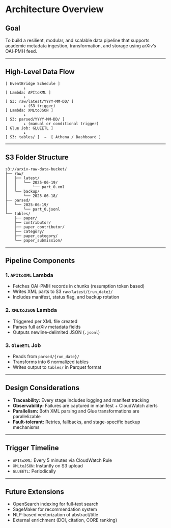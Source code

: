 #  Architecture Overview

##  Goal

To build a resilient, modular, and scalable data pipeline that supports academic metadata ingestion, transformation, and storage using arXiv’s OAI-PMH feed.

---

##  High-Level Data Flow

```
[ EventBridge Schedule ]
        ↓
[ Lambda: APItoXML ]
        ↓
[ S3: raw/latest/YYYY-MM-DD/ ]
        ↓ (S3 trigger)
[ Lambda: XMLtoJSON ]
        ↓
[ S3: parsed/YYYY-MM-DD/ ]
        ↓ (manual or conditional trigger)
[ Glue Job: GLUEETL ]
        ↓
[ S3: tables/ ]  →  [ Athena / Dashboard ]
```

---

##  S3 Folder Structure

```
s3://arxiv-raw-data-bucket/
├── raw/
│   ├── latest/
│   │   └── 2025-06-19/
│   │       └── part_0.xml
│   └── backup/
│       └── 2025-06-18/
├── parsed/
│   └── 2025-06-19/
│       └── part_0.jsonl
└── tables/
    ├── paper/
    ├── contributor/
    ├── paper_contributor/
    ├── category/
    ├── paper_category/
    └── paper_submission/
```

---

##  Pipeline Components

###  1. `APItoXML` Lambda

* Fetches OAI-PMH records in chunks (resumption token based)
* Writes XML parts to S3 `raw/latest/{run_date}/`
* Includes manifest, status flag, and backup rotation

###  2. `XMLtoJSON` Lambda

* Triggered per XML file created
* Parses full arXiv metadata fields
* Outputs newline-delimited JSON (`.jsonl`)

###  3. `GlueETL` Job

* Reads from `parsed/{run_date}/`
* Transforms into 6 normalized tables
* Writes output to `tables/` in Parquet format

---

##  Design Considerations

* **Traceability:** Every stage includes logging and manifest tracking
* **Observability:** Failures are captured in manifest + CloudWatch alerts 
* **Parallelism:** Both XML parsing and Glue transformations are parallelizable
* **Fault-tolerant:** Retries, fallbacks, and stage-specific backup mechanisms

---

##  Trigger Timeline

* `APItoXML`: Every 5 minutes via CloudWatch Rule
* `XMLtoJSON`: Instantly on S3 upload
* `GLUEETL`: Periodically 

---

##  Future Extensions

* OpenSearch indexing for full-text search
* SageMaker for recommendation system
* NLP-based vectorization of abstract/title
* External enrichment (DOI, citation, CORE ranking)



